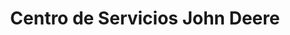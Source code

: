 ---
title: "Centro de Servicios John Deere"
url: /guayaquil/centro-de-servicios-john-deere/
shop: reparación de automóviles
---